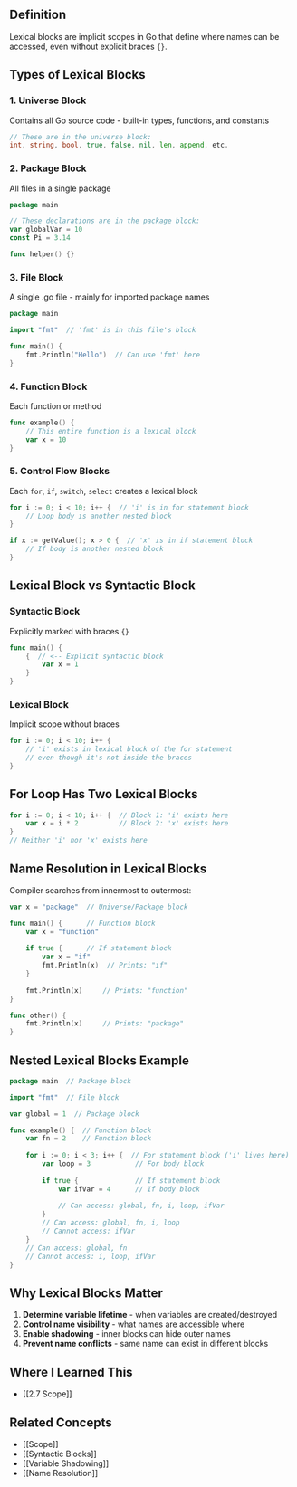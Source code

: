 ## Definition

Lexical blocks are implicit scopes in Go that define where names can be accessed, even without explicit braces `{}`.

## Types of Lexical Blocks

### 1. Universe Block

Contains all Go source code - built-in types, functions, and constants

```go
// These are in the universe block:
int, string, bool, true, false, nil, len, append, etc.
```

### 2. Package Block

All files in a single package

```go
package main

// These declarations are in the package block:
var globalVar = 10
const Pi = 3.14

func helper() {}
```

### 3. File Block

A single .go file - mainly for imported package names

```go
package main

import "fmt"  // 'fmt' is in this file's block

func main() {
    fmt.Println("Hello")  // Can use 'fmt' here
}
```

### 4. Function Block

Each function or method

```go
func example() {
    // This entire function is a lexical block
    var x = 10
}
```

### 5. Control Flow Blocks

Each `for`, `if`, `switch`, `select` creates a lexical block

```go
for i := 0; i < 10; i++ {  // 'i' is in for statement block
    // Loop body is another nested block
}

if x := getValue(); x > 0 {  // 'x' is in if statement block
    // If body is another nested block
}
```

## Lexical Block vs Syntactic Block

### Syntactic Block

Explicitly marked with braces `{}`

```go
func main() {
    {  // <-- Explicit syntactic block
        var x = 1
    }
}
```

### Lexical Block

Implicit scope without braces

```go
for i := 0; i < 10; i++ {
    // 'i' exists in lexical block of the for statement
    // even though it's not inside the braces
}
```

## For Loop Has Two Lexical Blocks

```go
for i := 0; i < 10; i++ {  // Block 1: 'i' exists here
    var x = i * 2          // Block 2: 'x' exists here
}
// Neither 'i' nor 'x' exists here
```

## Name Resolution in Lexical Blocks

Compiler searches from innermost to outermost:

```go
var x = "package"  // Universe/Package block

func main() {      // Function block
    var x = "function"
    
    if true {      // If statement block
        var x = "if"
        fmt.Println(x)  // Prints: "if"
    }
    
    fmt.Println(x)     // Prints: "function"
}

func other() {
    fmt.Println(x)     // Prints: "package"
}
```

## Nested Lexical Blocks Example

```go
package main  // Package block

import "fmt"  // File block

var global = 1  // Package block

func example() {  // Function block
    var fn = 2    // Function block
    
    for i := 0; i < 3; i++ {  // For statement block ('i' lives here)
        var loop = 3           // For body block
        
        if true {              // If statement block
            var ifVar = 4      // If body block
            
            // Can access: global, fn, i, loop, ifVar
        }
        // Can access: global, fn, i, loop
        // Cannot access: ifVar
    }
    // Can access: global, fn
    // Cannot access: i, loop, ifVar
}
```

## Why Lexical Blocks Matter

1. **Determine variable lifetime** - when variables are created/destroyed
2. **Control name visibility** - what names are accessible where
3. **Enable shadowing** - inner blocks can hide outer names
4. **Prevent name conflicts** - same name can exist in different blocks

## Where I Learned This

- [[2.7 Scope]]

## Related Concepts

- [[Scope]]
- [[Syntactic Blocks]]
- [[Variable Shadowing]]
- [[Name Resolution]]